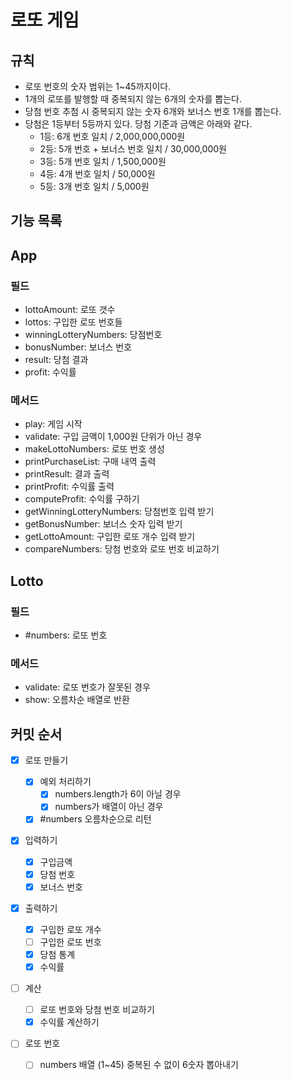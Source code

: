 # 로또 게임

## 규칙

- 로또 번호의 숫자 범위는 1~45까지이다.
- 1개의 로또를 발행할 때 중복되지 않는 6개의 숫자를 뽑는다.
- 당첨 번호 추첨 시 중복되지 않는 숫자 6개와 보너스 번호 1개를 뽑는다.
- 당첨은 1등부터 5등까지 있다. 당첨 기준과 금액은 아래와 같다.
  - 1등: 6개 번호 일치 / 2,000,000,000원
  - 2등: 5개 번호 + 보너스 번호 일치 / 30,000,000원
  - 3등: 5개 번호 일치 / 1,500,000원
  - 4등: 4개 번호 일치 / 50,000원
  - 5등: 3개 번호 일치 / 5,000원

## 기능 목록

## App

### 필드

- lottoAmount: 로또 갯수
- lottos: 구입한 로또 번호들
- winningLotteryNumbers: 당점번호
- bonusNumber: 보너스 번호
- result: 당첨 결과
- profit: 수익률

### 메서드

- play: 게임 시작
- validate: 구입 금액이 1,000원 단위가 아닌 경우
- makeLottoNumbers: 로또 번호 생성
- printPurchaseList: 구매 내역 출력
- printResult: 결과 출력
- printProfit: 수익률 출력
- computeProfit: 수익률 구하기
- getWinningLotteryNumbers: 당첨번호 입력 받기
- getBonusNumber: 보너스 숫자 입력 받기
- getLottoAmount: 구입한 로또 개수 입력 받기
- compareNumbers: 당첨 번호와 로또 번호 비교하기

## Lotto

### 필드

- #numbers: 로또 번호

### 메서드

- validate: 로또 번호가 잘못된 경우
- show: 오름차순 배열로 반환

## 커밋 순서

- [x] 로또 만들기

  - [x] 예외 처리하기
    - [x] numbers.length가 6이 아닐 경우
    - [x] numbers가 배열이 아닌 경우
  - [x] #numbers 오름차순으로 리턴

- [x] 입력하기

  - [x] 구입금액
  - [x] 당첨 번호
  - [x] 보너스 번호

- [x] 출력하기

  - [x] 구입한 로또 개수
  - [ ] 구입한 로또 번호
  - [x] 당첨 통계
  - [x] 수익률

- [ ] 계산

  - [ ] 로또 번호와 당첨 번호 비교하기
  - [x] 수익률 계산하기

- [ ] 로또 번호
  - [ ] numbers 배열 (1~45) 중복된 수 없이 6숫자 뽑아내기
